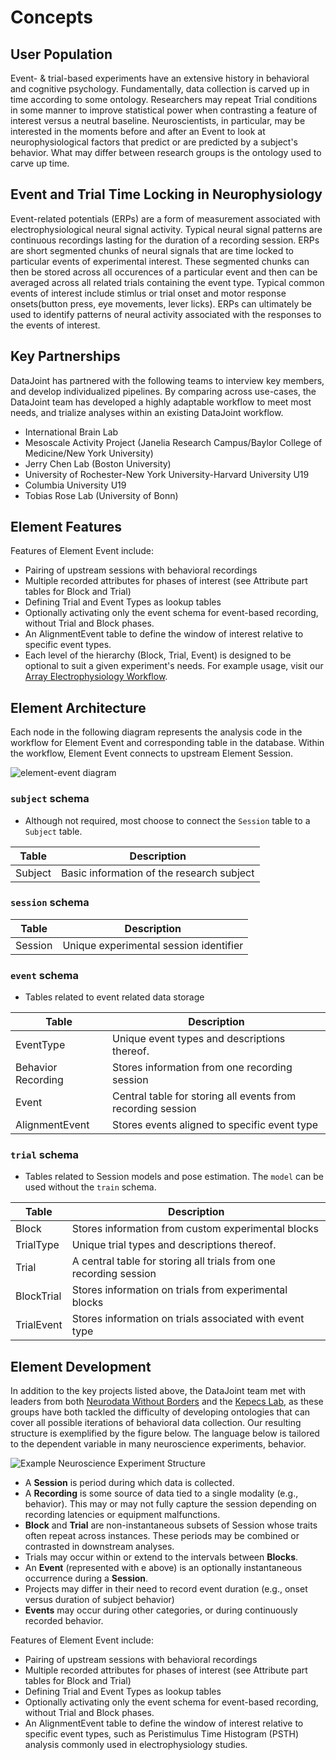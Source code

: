 # Concepts
## User Population

Event- & trial-based experiments have an extensive history in behavioral and cognitive psychology. Fundamentally, data collection is carved up in time according to some ontology. Researchers may repeat Trial conditions in some manner to improve statistical power when contrasting a feature of interest versus a neutral baseline. Neuroscientists, in particular, may be interested in the moments before and after an Event to look at neurophysiological factors that predict or are predicted by a subject's behavior. What may differ between research groups is the ontology used to carve up time.

## Event and Trial Time Locking in Neurophysiology

Event-related potentials (ERPs) are a form of measurement associated with electrophysiological neural signal activity. Typical neural signal patterns are continuous recordings lasting for the duration of a recording session. ERPs are short segmented chunks of neural signals that are time locked to particular events of experimental interest. These segmented chunks can then be stored across all occurences of a particular event and then can be averaged across all related trials containing the event type. Typical common events of interest include stimlus or trial onset and motor response onsets(button press, eye movements, lever licks). ERPs can ultimately be used to identify patterns of neural activity associated with the responses to the events of interest. 


## Key Partnerships

DataJoint has partnered with the following teams to interview key members, and develop individualized pipelines. By comparing across use-cases, the DataJoint team has developed a highly adaptable workflow to meet most needs, and trialize analyses within an existing DataJoint workflow.

* International Brain Lab
* Mesoscale Activity Project (Janelia Research Campus/Baylor College of Medicine/New York University)
* Jerry Chen Lab (Boston University)
* University of Rochester-New York University-Harvard University U19
* Columbia University U19
* Tobias Rose Lab (University of Bonn)

## Element Features
Features of Element Event include:

* Pairing of upstream sessions with behavioral recordings
* Multiple recorded attributes for phases of interest (see Attribute part tables for Block and Trial)
* Defining Trial and Event Types as lookup tables
* Optionally activating only the event schema for event-based recording, without Trial and Block phases.
* An AlignmentEvent table to define the window of interest relative to specific event types.
* Each level of the hierarchy (Block, Trial, Event) is designed to be optional to suit a given experiment's needs. For example usage, visit our [Array Electrophysiology Workflow](https://github.com/datajoint/workflow-array-ephys/).

## Element Architecture

Each node in the following diagram represents the analysis code in the workflow for Element Event and corresponding table in the database.  Within the workflow, Element Event connects to upstream Element Session.

![element-event diagram](https://raw.githubusercontent.com/datajoint/element-event/main/images/trial_event_diagram.svg)

### `subject` schema
- Although not required, most choose to connect the `Session` table to a `Subject` table.

| Table | Description |
| --- | --- |
| Subject | Basic information of the research subject |

### `session` schema

| Table | Description |
| --- | --- |
| Session | Unique experimental session identifier |

### `event` schema
- Tables related to event related data storage

| Table | Description |
| --- | --- |
| EventType | Unique event types and descriptions thereof. |
| Behavior Recording | Stores information from one recording session |
| Event | Central table for storing all events from recording session |
| AlignmentEvent | Stores events aligned to specific event type |

### `trial` schema
- Tables related to Session models and pose estimation. The `model` can be used without the `train` schema.

| Table | Description |
| --- | --- |
| Block | Stores information from custom experimental blocks |
| TrialType | Unique trial types and descriptions thereof. |
| Trial | A central table for storing all trials from one recording session|
| BlockTrial | Stores information on trials from experimental blocks |
| TrialEvent | Stores information on trials associated with event type |


## Element Development

In addition to the key projects listed above, the DataJoint team met with leaders from both [Neurodata Without Borders](https://www.nwb.org/) and the [Kepecs Lab](https://sites.wustl.edu/kepecslab/), as these groups have both tackled the difficulty of developing ontologies that can cover all possible iterations of behavioral data collection. Our resulting structure is exemplified by the figure below. The language below is tailored to the dependent variable in many neuroscience experiments, behavior.

![Example Neuroscience Experiment Structure](https://raw.githubusercontent.com/datajoint/element-event/main/images/event_experimental_structure.png)

* A **Session** is period during which data is collected.
* A **Recording** is some source of data tied to a single modality (e.g., behavior). This may or may not fully capture the session depending on recording latencies or equipment malfunctions.
* **Block** and **Trial** are non-instantaneous subsets of Session whose traits often repeat across instances. These periods may be combined or contrasted in downstream analyses.
* Trials may occur within or extend to the intervals between **Blocks**.
* An **Event** (represented with e above) is an optionally instantaneous occurrence during a **Session**.
* Projects may differ in their need to record event duration (e.g., onset versus duration of subject behavior)
* **Events** may occur during other categories, or during continuously recorded behavior.

Features of Element Event include:

* Pairing of upstream sessions with behavioral recordings
* Multiple recorded attributes for phases of interest (see Attribute part tables for Block and Trial)
* Defining Trial and Event Types as lookup tables
* Optionally activating only the event schema for event-based recording, without Trial and Block phases.
* An AlignmentEvent table to define the window of interest relative to specific event types, such as Peristimulus Time Histogram (PSTH) analysis commonly used in electrophysiology studies.



